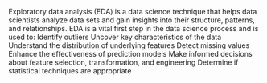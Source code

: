 Exploratory data analysis (EDA) is a data science technique that helps data scientists analyze data sets and gain insights into their structure, patterns, and relationships. EDA is a vital first step in the data science process and is used to: 
Identify outliers 
Uncover key characteristics of the data 
Understand the distribution of underlying features 
Detect missing values 
Enhance the effectiveness of prediction models 
Make informed decisions about feature selection, transformation, and engineering 
Determine if statistical techniques are appropriate 
